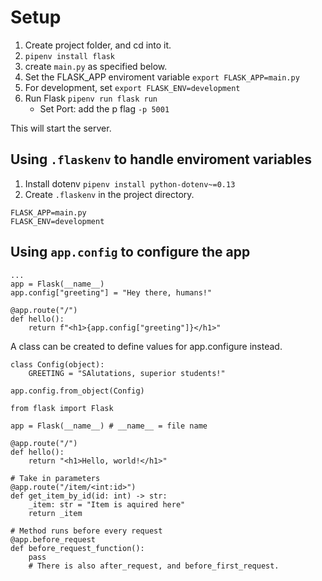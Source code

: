 # Setup

1. Create project folder, and cd into it.
1. `pipenv install flask`
1. create `main.py` as specified below.
1. Set the FLASK_APP enviroment variable `export FLASK_APP=main.py`
1. For development, set `export FLASK_ENV=development`
1. Run Flask `pipenv run flask run`
    - Set Port: add the p flag `-p 5001`

This will start the server.

## Using `.flaskenv` to handle enviroment variables

1. Install dotenv `pipenv install python-dotenv~=0.13`
1. Create `.flaskenv` in the project directory.

```
FLASK_APP=main.py
FLASK_ENV=development
```

## Using `app.config` to configure the app

```
...
app = Flask(__name__)
app.config["greeting"] = "Hey there, humans!"

@app.route("/")
def hello():
    return f"<h1>{app.config["greeting"]}</h1>"
```

A class can be created to define values for app.configure instead.

```
class Config(object):
    GREETING = "SAlutations, superior students!"

app.config.from_object(Config)
```


```
from flask import Flask

app = Flask(__name__) # __name__ = file name

@app.route("/")
def hello():
    return "<h1>Hello, world!</h1>"

# Take in parameters
@app.route("/item/<int:id>")
def get_item_by_id(id: int) -> str:
    _item: str = "Item is aquired here"
    return _item

# Method runs before every request
@app.before_request
def before_request_function():
    pass
    # There is also after_request, and before_first_request.

```
